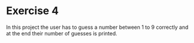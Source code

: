# Exercise 4
In this project the user has to guess a number between 1 to 9
correctly and at the end their number of guesses is printed.
